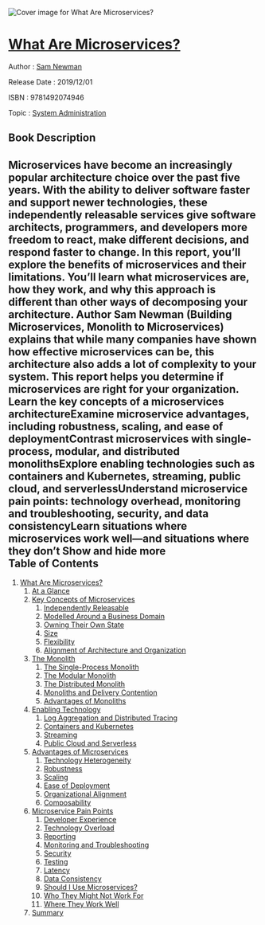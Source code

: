 ![Cover image for What Are Microservices?](https://imgdetail.ebookreading.net/cover/cover/20200215/EB9781492074946.jpg)

[What Are Microservices?](https://ebookreading.net/view/book/What+Are+Microservices%3F-EB9781492074946_1.html "What Are Microservices?")
====================================================================================================================

Author : [Sam Newman](https://ebookreading.net/search/author/Sam+Newman)

Release Date : 2019/12/01

ISBN : 9781492074946

Topic : [System Administration](https://ebookreading.net/search/category/system-administration)

Book Description
-----------------

 Microservices have become an increasingly popular architecture choice over the past five years. With the ability to deliver software faster and support newer technologies, these independently releasable services give software architects, programmers, and developers more freedom to react, make different decisions, and respond faster to change. In this report, you’ll explore the benefits of microservices and their limitations.
You’ll learn what microservices are, how they work, and why this approach is different than other ways of decomposing your architecture. Author Sam Newman (Building Microservices, Monolith to Microservices) explains that while many companies have shown how effective microservices can be, this architecture also adds a lot of complexity to your system. This report helps you determine if microservices are right for your organization.
Learn the key concepts of a microservices architectureExamine microservice advantages, including robustness, scaling, and ease of deploymentContrast microservices with single-process, modular, and distributed monolithsExplore enabling technologies such as containers and Kubernetes, streaming, public cloud, and serverlessUnderstand microservice pain points: technology overhead, monitoring and troubleshooting, security, and data consistencyLearn situations where microservices work well—and situations where they don’t        Show and hide more                
Table of Contents
-----------------

1. [What Are Microservices?](https://ebookreading.net/view/book/What+Are+Microservices%3F-EB9781492074946_4.html#idm44954706056280)
    1. [At a Glance](https://ebookreading.net/view/book/What+Are+Microservices%3F-EB9781492074946_4.html#idm44954706067544)
    1. [Key Concepts of Microservices](https://ebookreading.net/view/book/What+Are+Microservices%3F-EB9781492074946_4.html#idm44954706673240)
        1. [Independently Releasable](https://ebookreading.net/view/book/What+Are+Microservices%3F-EB9781492074946_4.html#idm44954706063800)
        1. [Modelled Around a Business Domain](https://ebookreading.net/view/book/What+Are+Microservices%3F-EB9781492074946_4.html#idm44954706039992)
        1. [Owning Their Own State](https://ebookreading.net/view/book/What+Are+Microservices%3F-EB9781492074946_4.html#idm44954712871864)
        1. [Size](https://ebookreading.net/view/book/What+Are+Microservices%3F-EB9781492074946_4.html#idm44954706031688)
        1. [Flexibility](https://ebookreading.net/view/book/What+Are+Microservices%3F-EB9781492074946_4.html#idm44954706020232)
        1. [Alignment of Architecture and Organization](https://ebookreading.net/view/book/What+Are+Microservices%3F-EB9781492074946_4.html#idm44954706015400)
    1. [The Monolith](https://ebookreading.net/view/book/What+Are+Microservices%3F-EB9781492074946_4.html#idm44954706029240)
        1. [The Single-Process Monolith](https://ebookreading.net/view/book/What+Are+Microservices%3F-EB9781492074946_4.html#idm44954705979016)
        1. [The Modular Monolith](https://ebookreading.net/view/book/What+Are+Microservices%3F-EB9781492074946_4.html#idm44954705983832)
        1. [The Distributed Monolith](https://ebookreading.net/view/book/What+Are+Microservices%3F-EB9781492074946_4.html#idm44954705969416)
        1. [Monoliths and Delivery Contention](https://ebookreading.net/view/book/What+Are+Microservices%3F-EB9781492074946_4.html#idm44954705957960)
        1. [Advantages of Monoliths](https://ebookreading.net/view/book/What+Are+Microservices%3F-EB9781492074946_4.html#idm44954705953512)
    1. [Enabling Technology](https://ebookreading.net/view/book/What+Are+Microservices%3F-EB9781492074946_4.html#idm44954705950888)
        1. [Log Aggregation and Distributed Tracing](https://ebookreading.net/view/book/What+Are+Microservices%3F-EB9781492074946_4.html#idm44954705940760)
        1. [Containers and Kubernetes](https://ebookreading.net/view/book/What+Are+Microservices%3F-EB9781492074946_4.html#idm44954705938760)
        1. [Streaming](https://ebookreading.net/view/book/What+Are+Microservices%3F-EB9781492074946_4.html#idm44954705933464)
        1. [Public Cloud and Serverless](https://ebookreading.net/view/book/What+Are+Microservices%3F-EB9781492074946_4.html#idm44954705920056)
    1. [Advantages of Microservices](https://ebookreading.net/view/book/What+Are+Microservices%3F-EB9781492074946_4.html#idm44954705932728)
        1. [Technology Heterogeneity](https://ebookreading.net/view/book/What+Are+Microservices%3F-EB9781492074946_4.html#idm44954705925992)
        1. [Robustness](https://ebookreading.net/view/book/What+Are+Microservices%3F-EB9781492074946_4.html#idm44954705925688)
        1. [Scaling](https://ebookreading.net/view/book/What+Are+Microservices%3F-EB9781492074946_4.html#idm44954705850392)
        1. [Ease of Deployment](https://ebookreading.net/view/book/What+Are+Microservices%3F-EB9781492074946_4.html#idm44954705913400)
        1. [Organizational Alignment](https://ebookreading.net/view/book/What+Are+Microservices%3F-EB9781492074946_4.html#idm44954705839528)
        1. [Composability](https://ebookreading.net/view/book/What+Are+Microservices%3F-EB9781492074946_4.html#idm44954705844728)
    1. [Microservice Pain Points](https://ebookreading.net/view/book/What+Are+Microservices%3F-EB9781492074946_4.html#idm44954705836136)
        1. [Developer Experience](https://ebookreading.net/view/book/What+Are+Microservices%3F-EB9781492074946_4.html#idm44954705835240)
        1. [Technology Overload](https://ebookreading.net/view/book/What+Are+Microservices%3F-EB9781492074946_4.html#idm44954705843080)
        1. [Reporting](https://ebookreading.net/view/book/What+Are+Microservices%3F-EB9781492074946_4.html#idm44954705828632)
        1. [Monitoring and Troubleshooting](https://ebookreading.net/view/book/What+Are+Microservices%3F-EB9781492074946_4.html#idm44954705819896)
        1. [Security](https://ebookreading.net/view/book/What+Are+Microservices%3F-EB9781492074946_4.html#idm44954705838056)
        1. [Testing](https://ebookreading.net/view/book/What+Are+Microservices%3F-EB9781492074946_4.html#idm44954705830360)
        1. [Latency](https://ebookreading.net/view/book/What+Are+Microservices%3F-EB9781492074946_4.html#idm44954705808936)
        1. [Data Consistency](https://ebookreading.net/view/book/What+Are+Microservices%3F-EB9781492074946_4.html#idm44954705816168)
        1. [Should I Use Microservices?](https://ebookreading.net/view/book/What+Are+Microservices%3F-EB9781492074946_4.html#idm44954705795976)
        1. [Who They Might Not Work For](https://ebookreading.net/view/book/What+Are+Microservices%3F-EB9781492074946_4.html#idm44954705807768)
        1. [Where They Work Well](https://ebookreading.net/view/book/What+Are+Microservices%3F-EB9781492074946_4.html#idm44954705800728)
    1. [Summary](https://ebookreading.net/view/book/What+Are+Microservices%3F-EB9781492074946_4.html#idm44954705841672)
